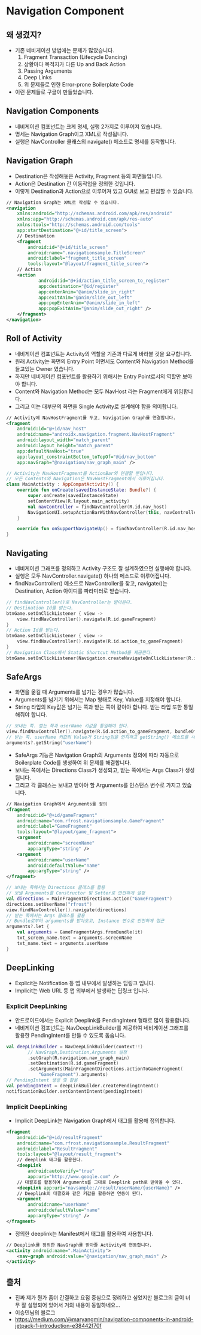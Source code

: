 # Navigation Component
## 왜 생겼지?
* 기존 네비게이션 방법에는 문제가 많았습니다.
    1. Fragment Transaction (Lifecycle Dancing)
    2. 상황마다 목적지가 다른 Up and Back Action
    3. Passing Arguments
    4. Deep Links
    5. 위 문제들로 인한 Error-prone Boilerplate Code
* 이런 문제들로 구글이 만들었습니다.

## Navigation Components
* 네비게이션 컴포넌트는 크게 명세, 실행 2가지로 이루어져 있습니다.
* 명세는 Navigation Graph이고 XML로 작성됩니다.
* 실행은 NavController 클래스의 navigate() 메소드로 명세를 동작합니다.

## Navigation Graph
* Destination은 작성해놓은 Activity, Fragment 등의 화면들입니다.
* Action은 Destination 간 이동작업을 정의한 것입니다.
* 이렇게 Destination과 Action으로 이루어져 있고 GUI로 보고 편집할 수 있습니다.

~~~xml
// Navigation Graph는 XML로 작성할 수 있습니다.
<navigation
    xmlns:android="http://schemas.android.com/apk/res/android"
    xmlns:app="http://schemas.android.com/apk/res-auto"
    xmlns:tools="http://schemas.android.com/tools"
    app:startDestination="@+id/title_screen">
    // Destination
    <fragment
        android:id="@+id/title_screen"
        android:name=".navigationsample.TitleScreen"
        android:label="fragment_title_screen"
        tools:layout="@layout/fragment_title_screen">
    // Action
    <action
            android:id="@+id/action_title_screen_to_register"
            app:destination="@id/register"
            app:enterAnim="@anim/slide_in_right"
            app:exitAnim="@anim/slide_out_left"
            app:popEnterAnim="@anim/slide_in_left"
            app:popExitAnim="@anim/slide_out_right" />
    </fragment>
</navigation>
~~~

## Roll of Activity
* 네비게이션 컴포넌트는 Activity의 역할을 기존과 다르게 바라볼 것을 요구합니다. 
* 원래 Activity는 화면의 Entry Point 이면서도 Content와 Navigation Method를 들고있는 Owner 였습니다. 
* 하지만 네비게이션 컴포넌트를 활용하기 위해서는 Entry Point로서의 역할만 보아야 합니다. 
* Content와 Navigation Method는 모두 NavHost 라는 Fragment에게 위임합니다. 
* 그리고 이는 대부분의 화면을 Single Activity로 설계해야 함을 의미합니다.

~~~xml
// Activity에 NavHostFragment를 두고, Navigation Graph를 연결합니다.
<fragment
    android:id="@+id/nav_host"
    android:name="androidx.navigation.fragment.NavHostFragment"
    android:layout_width="match_parent"
    android:layout_height="match_parent"
    app:defaultNavHost="true"
    app:layout_constraintBottom_toTopOf="@id/nav_bottom"
    app:navGraph="@navigation/nav_graph_main" />
~~~
~~~kotlin
// Activity는 NavHostFragment를 ActionBar와 연결할 뿐입니다.
// 모든 Contents와 Navigation은 NavHostFragment에서 이루어집니다.
class MainActivity : AppCompatActivity() {
    override fun onCreate(savedInstanceState: Bundle?) {
        super.onCreate(savedInstanceState)
        setContentView(R.layout.main_activity)
        val navController = findNavController(R.id.nav_host)
        NavigationUI.setupActionBarWithNavController(this, navController)
    }

    override fun onSupportNavigateUp() = findNavController(R.id.nav_host).navigateUp()
}
~~~

## Navigating
* 네비게이션 그래프를 정의하고 Activity 구조도 잘 설계하였으면 실행해야 합니다. 
* 실행은 모두 NavController.navigate() 하나의 메소드로 이루어집니다. 
* findNavController() 메소드로 NavController를 찾고, navigate()는 Destination, Action 아이디를 파라미터로 받습니다.

~~~kotlin
// findNavController()로 NavController는 받아온다.
// Destination Id를 받는다.
btnGame.setOnClickListener { view ->
    view.findNavController().navigate(R.id.gameFragment)
}
// Action Id를 받는다.
btnGame.setOnClickListener { view -> 
    view.findNavController().navigate(R.id.action_to_gameFragment)
}
// Navigation Class에서 Static Shortcut Method를 제공한다.
btnGame.setOnClickListener(Navigation.createNavigateOnClickListener(R.id.action_to_gameFragment))
~~~

## SafeArgs
* 화면을 옮길 때 Arguments를 넘기는 경우가 많습니다. 
* Arguments를 넘기기 위해서는 Map 형태로 Key, Value를 지정해야 합니다. 
* String 타입의 Key값은 넘기는 쪽과 받는 쪽이 같아야 합니다. 받는 타입 또한 통일해줘야 합니다.

~~~kotlin
// 보내는 쪽. 받는 쪽과 userName 키값을 통일해야 한다.
view.findNavController().navigate(R.id.action_to_gameFragment, bundleOf("userName" to "maryang"))
// 받는 쪽. userName 키값의 Value가 String임을 인지하고 getString() 메소드를 사용해야 한다.
arguments?.getString("userName")
~~~

* SafeArgs 기능은 Navigation Graph의 Arguments 정의에 따라 자동으로 Boilerplate Code를 생성하여 위 문제를 해결합니다. 
* 보내는 쪽에서는 Directions Class가 생성되고, 받는 쪽에서는 Args Class가 생성됩니다. 
* 그리고 각 클래스는 보내고 받아야 할 Arguments를 인스턴스 변수로 가지고 있습니다.

~~~xml
// Navigation Graph에서 Arguments를 정의
<fragment
    android:id="@+id/gameFragment"
    android:name="com.rfrost.navigationsample.GameFragment"
    android:label="GameFragment"
    tools:layout="@layout/game_fragment">
    <argument
        android:name="screenName"
        app:argType="string" />
    <argument
        android:name="userName"
        android:defaultValue="name"
        app:argType="string" />
</fragment>
~~~
~~~kotlin
// 보내는 쪽에서는 Directions 클래스를 활용
// 보낼 Arguments를 Constructor 및 Setter로 안전하게 설정
val directions = MainFragmentDirections.action("GameFragment")
directions.setUserName("rfrost")
view.findNavController().navigate(directions)
// 받는 쪽에서는 Args 클래스를 활용
// Bundle로부터 arguments를 받아오고, Instance 변수로 안전하게 접근
arguments?.let {
    val arguments = GameFragmentArgs.fromBundle(it)
    txt_screen_name.text = arguments.screenName
    txt_name.text = arguments.userName
}
~~~
## DeepLinking
* Explicit는 Notification 등 앱 내부에서 발생하는 딥링크 입니다. 
* Implicit는 Web URL 등 앱 외부에서 발생하는 딥링크 입니다.

### Explicit DeepLinking
* 안드로이드에서는 Explicit Deeplink를 PendingIntent 형태로 많이 활용합니다. 
* 네비게이션 컴포넌트는 NavDeepLinkBuilder를 제공하여 네비게이션 그래프를 활용한 PendingIntent를 만들 수 있도록 돕습니다.

~~~kotlin
val deepLinkBuilder = NavDeepLinkBuilder(context!!)
        // NavGraph,Destination,Arguments 설정
        .setGraph(R.navigation.nav_graph_main)
        .setDestination(R.id.gameFragment)
        .setArguments(MainFragmentDirections.actionToGameFragment(
            "GameFragment").arguments)
// PendingIntent 생성 및 활용
val pendingIntent = deepLinkBuilder.createPendingIntent()
notificationBuilder.setContentIntent(pendingIntent)
~~~

### Implicit DeepLinking
* Implicit DeepLink는 Navigation Graph에서 <deeplink> 태그를 활용해 정의합니다.

~~~xml
<fragment
    android:id="@+id/resultFragment"
    android:name="com.rfrost.navigationsample.ResultFragment"
    android:label="ResultFragment"
    tools:layout="@layout/result_fragment">
    // deeplink 태그를 활용한다.
    <deepLink
        android:autoVerify="true"
        app:uri="http://www.google.com" />
    // 대괄호를 활용하여 Arguments를 그대로 Deeplink path로 받아올 수 있다.
    <deepLink app:uri="navsample://result/userName/{userName}" />
    // Deeplink의 대괄호와 같은 키값을 활용하면 연동이 된다.
    <argument
        android:name="userName"
        android:defaultValue="name"
        app:argType="string" />
</fragment>
~~~

* 정의한 deeplink는 Manifest에서 <nav-graph> 태그를 활용하여 사용합니다.
~~~xml
// Deeplink를 정의한 NavGraph를 받아줄 Activity에 연동합니다.
<activity android:name=".MainActivity">
    <nav-graph android:value="@navigation/nav_graph_main" />
</activity>
~~~

## 출처
* 진짜 제가 뭔가 좀더 간결하고 요점 중심으로 정리하고 싶었지만 블로그의 글이 너무 잘 설명되어 있어서 거의 내용이 동일하네요...
* 이승민님의 블로그
* https://medium.com/@maryangmin/navigation-components-in-android-jetpack-1-introduction-e38442f70f